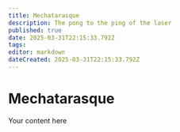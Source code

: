 ```yaml
---
title: Mechatarasque
description: The pong to the ping of the laser
published: true
date: 2025-03-31T22:15:33.792Z
tags: 
editor: markdown
dateCreated: 2025-03-31T22:15:33.792Z
---
```


# Mechatarasque
Your content here